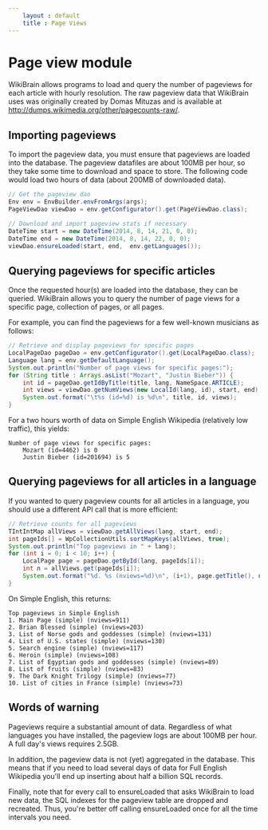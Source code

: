 ```yaml
---
    layout : default
    title : Page Views
---
```


# Page view module       
WikiBrain allows programs to load and query the number of pageviews for each article with hourly resolution.
The raw pageview data that WikiBrain uses was originally created by Domas Mituzas and is available at http://dumps.wikimedia.org/other/pagecounts-raw/.


## Importing pageviews
To import the pageview data, you must ensure that pageviews are loaded into the database.
The pageview datafiles are about 100MB per hour, so they take some time to download and space to store.
The following code would load two hours of data (about 200MB of downloaded data).

```java
// Get the pageview dao
Env env = EnvBuilder.envFromArgs(args);
PageViewDao viewDao = env.getConfigurator().get(PageViewDao.class);

// Download and import pageview stats if necessary
DateTime start = new DateTime(2014, 8, 14, 21, 0, 0);
DateTime end = new DateTime(2014, 8, 14, 22, 0, 0);
viewDao.ensureLoaded(start, end,  env.getLanguages());
```

## Querying pageviews for specific articles

Once the requested hour(s) are loaded into the database, they can be queried.
WikiBrain allows you to query the number of page views for a specific page, collection of pages, or all pages.

For example, you can find the pageviews for a few well-known musicians as follows:

```java
// Retrieve and display pageviews for specific pages
LocalPageDao pageDao = env.getConfigurator().get(LocalPageDao.class);
Language lang = env.getDefaultLanguage();
System.out.println("Number of page views for specific pages:");
for (String title : Arrays.asList("Mozart", "Justin Bieber")) {
    int id = pageDao.getIdByTitle(title, lang, NameSpace.ARTICLE);
    int views = viewDao.getNumViews(new LocalId(lang, id), start, end);
    System.out.format("\t%s (id=%d) is %d\n", title, id, views);
}
```

For a two hours worth of data on Simple English Wikipedia (relatively low traffic), this yields:

```
Number of page views for specific pages:
	Mozart (id=4462) is 0
	Justin Bieber (id=201694) is 5
```

## Querying pageviews for all articles in a language

If you wanted to query pageview counts for all articles in a language, you should use a different API call that is more efficient:

```java
// Retrieve counts for all pageviews
TIntIntMap allViews = viewDao.getAllViews(lang, start, end);
int pageIds[] = WpCollectionUtils.sortMapKeys(allViews, true);
System.out.println("Top pageviews in " + lang);
for (int i = 0; i < 10; i++) {
    LocalPage page = pageDao.getById(lang, pageIds[i]);
    int n = allViews.get(pageIds[i]);
    System.out.format("%d. %s (nviews=%d)\n", (i+1), page.getTitle(), n);
}
```

On Simple English, this returns:

```
Top pageviews in Simple English
1. Main Page (simple) (nviews=911)
2. Brian Blessed (simple) (nviews=203)
3. List of Norse gods and goddesses (simple) (nviews=131)
4. List of U.S. states (simple) (nviews=130)
5. Search engine (simple) (nviews=117)
6. Heroin (simple) (nviews=108)
7. List of Egyptian gods and goddesses (simple) (nviews=89)
8. List of fruits (simple) (nviews=83)
9. The Dark Knight Trilogy (simple) (nviews=77)
10. List of cities in France (simple) (nviews=73)
```

## Words of warning

Pageviews require a substantial amount of data.
Regardless of what languages you have installed, the pageview logs are about 100MB per hour. 
A full day's views requires 2.5GB.

In addition, the pageview data is not (yet) aggregated in the database. 
This means that if you need to load several days of data for Full English Wikipedia you'll end up inserting about half a billion SQL records.

Finally, note that for every call to ensureLoaded that asks WikiBrain to load new data, the SQL indexes for the pageview table are dropped and recreated. Thus, you're better off calling ensureLoaded once for all the time intervals you need.
